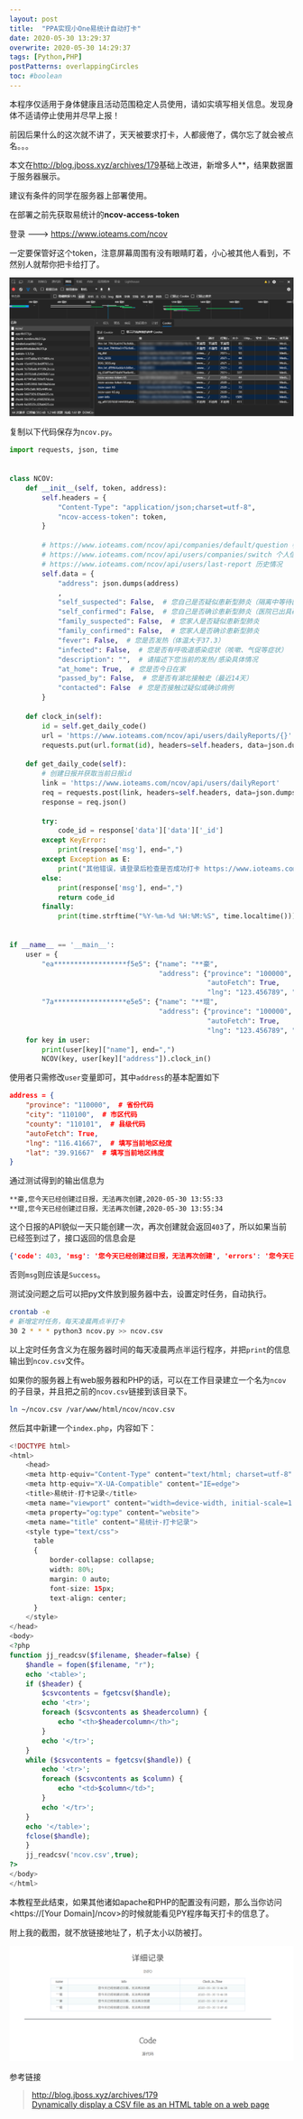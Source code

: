 ```yaml
---
layout: post
title:  "PPA实现小One易统计自动打卡"
date: 2020-05-30 13:29:37
overwrite: 2020-05-30 14:29:37
tags: [Python,PHP]
postPatterns: overlappingCircles
toc: #boolean
---
```


本程序仅适用于身体健康且活动范围稳定人员使用，请如实填写相关信息。发现身体不适请停止使用并尽早上报！

<!--excerpt-->

前因后果什么的这次就不讲了，天天被要求打卡，人都疲倦了，偶尔忘了就会被点名。。。

本文在<http://blog.jboss.xyz/archives/179>基础上改进，新增多人**，结果数据置于服务器展示。

建议有条件的同学在服务器上部署使用。

在部署之前先获取易统计的**ncov-access-token**

登录 ---> <https://www.ioteams.com/ncov>

一定要保管好这个token，注意屏幕周围有没有眼睛盯着，小心被其他人看到，不然别人就帮你把卡给打了。

![ncov-access-token](/assets/img/2020-05-30_0001.png)

复制以下代码保存为`ncov.py`。

```python
import requests, json, time


class NCOV:
    def __init__(self, token, address):
        self.headers = {
            "Content-Type": "application/json;charset=utf-8",
            "ncov-access-token": token,
        }

        # https://www.ioteams.com/ncov/api/companies/default/question 参数
        # https://www.ioteams.com/ncov/api/users/companies/switch 个人信息
        # https://www.ioteams.com/ncov/api/users/last-report 历史情况
        self.data = {
            "address": json.dumps(address)
            ,
            "self_suspected": False,  # 您自己是否疑似患新型肺炎（隔离中等待医院检验结果）
            "self_confirmed": False,  # 您自己是否确诊患新型肺炎（医院已出具确诊证明）
            "family_suspected": False,  # 您家人是否疑似患新型肺炎
            "family_confirmed": False,  # 您家人是否确诊患新型肺炎
            "fever": False,  # 您是否发热（体温大于37.3）
            "infected": False,  # 您是否有呼吸道感染症状（咳嗽、气促等症状）
            "description": "",  # 请描述下您当前的发热/感染具体情况
            "at_home": True,  # 您是否今日在家
            "passed_by": False,  # 您是否有湖北接触史（最近14天）
            "contacted": False  # 您是否接触过疑似或确诊病例
        }

    def clock_in(self):
        id = self.get_daily_code()
        url = 'https://www.ioteams.com/ncov/api/users/dailyReports/{}'
        requests.put(url.format(id), headers=self.headers, data=json.dumps(self.data))

    def get_daily_code(self):
        # 创建日报并获取当前日报id
        link = 'https://www.ioteams.com/ncov/api/users/dailyReport'
        req = requests.post(link, headers=self.headers, data=json.dumps(self.data))
        response = req.json()

        try:
            code_id = response['data']['data']['_id']
        except KeyError:
            print(response['msg'], end=",")
        except Exception as E:
            print("其他错误，请登录后检查是否成功打卡 https://www.ioteams.com/ncov/", end=",")
        else:
            print(response['msg'], end=",")
            return code_id
        finally:
            print(time.strftime("%Y-%m-%d %H:%M:%S", time.localtime()))


if __name__ == '__main__':
    user = {
        "ea******************f5e5": {"name": "**豪",
                                     "address": {"province": "100000", "city": "101000", "county": "101010",
                                                 "autoFetch": True,
                                                 "lng": "123.456789", "lat": "12.345678"}},
        "7a******************e5e5": {"name": "**琨",
                                     "address": {"province": "100000", "city": "101000", "county": "101010",
                                                 "autoFetch": True,
                                                 "lng": "123.456789", "lat": "12.345678"}}}
    for key in user:
        print(user[key]["name"], end=",")
        NCOV(key, user[key]["address"]).clock_in()
```

使用者只需修改`user`变量即可，其中`address`的基本配置如下

```json
address = {
    "province": "110000",  # 省份代码
    "city": "110100",  # 市区代码
    "county": "110101",  # 县级代码
    "autoFetch": True,
    "lng": "116.41667",  # 填写当前地区经度
    "lat": "39.91667"  # 填写当前地区纬度
}
```

通过测试得到的输出信息为

```
**豪,您今天已经创建过日报，无法再次创建,2020-05-30 13:55:33
**琨,您今天已经创建过日报，无法再次创建,2020-05-30 13:55:34
```

这个日报的API貌似一天只能创建一次，再次创建就会返回`403`了，所以如果当前已经签到过了，接口返回的信息会是

```json
{'code': 403, 'msg': '您今天已经创建过日报，无法再次创建', 'errors': '您今天已经创建过日报，无法再次创建'}
```

否则`msg`则应该是`Success`。

测试没问题之后可以把py文件放到服务器中去，设置定时任务，自动执行。

```bash
crontab -e 
# 新增定时任务，每天凌晨两点半打卡
30 2 * * * python3 ncov.py >> ncov.csv
```

以上定时任务含义为在服务器时间的每天凌晨两点半运行程序，并把`print`的信息输出到`ncov.csv`文件。

如果你的服务器上有web服务器和PHP的话，可以在工作目录建立一个名为`ncov`的子目录，并且把之前的`ncov.csv`链接到该目录下。

```bash
ln ~/ncov.csv /var/www/html/ncov/ncov.csv
```

然后其中新建一个`index.php`，内容如下：

```php
<!DOCTYPE html>
<html>
    <head>
    <meta http-equiv="Content-Type" content="text/html; charset=utf-8" />
    <meta http-equiv="X-UA-Compatible" content="IE=edge">
    <title>易统计-打卡记录</title>
    <meta name="viewport" content="width=device-width, initial-scale=1.0">
    <meta property="og:type" content="website">
    <meta name="title" content="易统计-打卡记录">
    <style type="text/css">
      table
      {
          border-collapse: collapse;
          width: 80%;
          margin: 0 auto;
          font-size: 15px;
          text-align: center;
      }
    </style>
</head>
<body>
<?php
function jj_readcsv($filename, $header=false) {
    $handle = fopen($filename, "r");
    echo '<table>';
    if ($header) {
        $csvcontents = fgetcsv($handle);
        echo '<tr>';
        foreach ($csvcontents as $headercolumn) {
            echo "<th>$headercolumn</th>";
        }
        echo '</tr>';
    }
    while ($csvcontents = fgetcsv($handle)) {
        echo '<tr>';
        foreach ($csvcontents as $column) {
            echo "<td>$column</td>";
        }
        echo '</tr>';
    }
    echo '</table>';
    fclose($handle);
    }
    jj_readcsv('ncov.csv',true);
?> 
</body>
</html>
```

本教程至此结束，如果其他诸如apache和PHP的配置没有问题，那么当你访问<https://[Your Domain]/ncov>的时候就能看见PY程序每天打卡的信息了。

附上我的截图，就不放链接地址了，机子太小以防被打。

![image](/assets/img/2020-05-30_0002.png)


参考链接

> <http://blog.jboss.xyz/archives/179>    
> [Dynamically display a CSV file as an HTML table on a web page](https://stackoverflow.com/questions/518795/dynamically-display-a-csv-file-as-an-html-table-on-a-web-page/8612755#8612755)